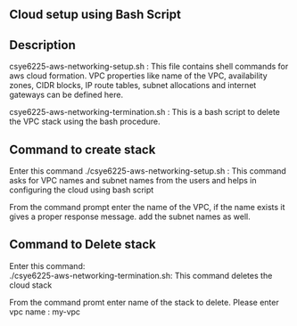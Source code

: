 ## Cloud setup using Bash Script

## Description

csye6225-aws-networking-setup.sh : This file contains shell commands for aws cloud formation. VPC properties like name of the VPC, availability zones, CIDR blocks, IP route tables, subnet allocations and internet gateways can be defined here.

csye6225-aws-networking-termination.sh : This is a bash script to delete the VPC stack using the bash procedure. 


## Command to create stack 
Enter this command 
./csye6225-aws-networking-setup.sh : This command asks for VPC names and subnet names from the users and helps in configuring the cloud using bash script 

From the command prompt enter the name of the VPC, if the name exists it gives a proper response message. add the subnet names as well.

## Command to Delete stack 
Enter this command: <br> 
./csye6225-aws-networking-termination.sh: This command deletes the cloud stack 

From the command promt enter name of the stack to delete.
Please enter vpc name : my-vpc
